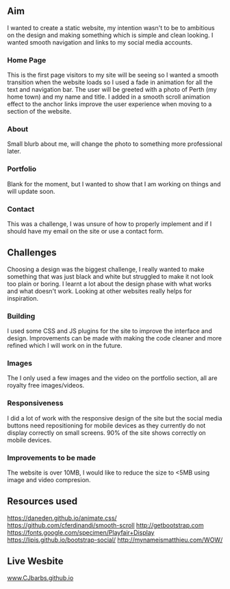 ## Aim
I wanted to create a static website, my intention wasn't to be to ambitious on the design and making something which is simple and clean looking.
I wanted smooth navigation and links to my social media accounts.

### Home Page 
This is the first page visitors to my site will be seeing so I wanted a smooth transition when the website loads so I used a fade in animation for all the text and navigation bar. The user will be greeted with a photo of Perth (my home town) and my name and title. I added in a smooth scroll animation effect to the anchor links improve the user experience when moving to a section of the website.

### About 
Small blurb about me, will change the photo to something more professional later.

### Portfolio
Blank for the moment, but I wanted to show that I am working on things and will update soon.

### Contact 
This was a challenge, I was unsure of how to properly implement and if I should have my email on the site or use a contact form.

## Challenges 
Choosing a design was the biggest challenge, I really wanted to make something that was just black and white but struggled to make it not look too plain or boring. 
I learnt a lot about the design phase with what works and what doesn't work. Looking at other websites really helps for inspiration.

### Building 
I used some CSS and JS plugins for the site to improve the interface and design. Improvements can be made with making the code cleaner and more refined which I will work on in the future.

### Images 
The I only used a few images and the video on the portfolio section, all are royalty free images/videos. 

### Responsiveness
I did a lot of work with the responsive design of the site but the social media buttons need repositioning for mobile devices as they currently do not display correctly on small screens.
90% of the site shows correctly on mobile devices. 

### Improvements to be made
The website is over 10MB, I would like to reduce the size to <5MB using image and video compresion. 

## Resources used 
https://daneden.github.io/animate.css/
https://github.com/cferdinandi/smooth-scroll
http://getbootstrap.com
https://fonts.google.com/specimen/Playfair+Display
https://lipis.github.io/bootstrap-social/
http://mynameismatthieu.com/WOW/

## Live Wesbite 
www.CJbarbs.github.io
